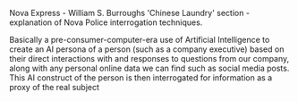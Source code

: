 Nova Express - William S. Burroughs
'Chinese Laundry' section - explanation of Nova Police interrogation techniques.

Basically a pre-consumer-computer-era use of Artificial Intelligence to create an AI persona of a person (such as a company executive) based on their direct interactions with and responses to questions from our company, along with any personal online data we can find such as social media posts. This AI construct of the person is then interrogated for information as a proxy of the real subject